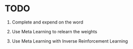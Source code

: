 # TODO

1. Complete and expend on the word

2. Use Meta Learning to relearn the weights

4. Use Meta Learning with Inverse Reinforcement Learning
